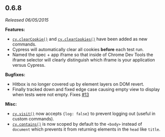 ## 0.6.8

*Released 06/05/2015*

**Features:**

- [`cy.clearCookie()`](/api/commands/clearcookie) and [`cy.clearCookies()`](/api/commands/clearcookies) have been added as new commands.
- Cypress will automatically clear all cookies **before** each test run.
- Named the spec + app iframe so that inside of Chrome Dev Tools the iframe selector will clearly distinguish which iframe is your application versus Cypress.

**Bugfixes:**

- Hitbox is no longer covered up by element layers on DOM revert.
- Finally tracked down and fixed edge case causing empty view to display when tests were not empty. Fixes [#13](https://github.com/cypress-io/cypress/issues/13)

**Misc:**

- [`cy.visit()`](/api/commands/visit) now accepts `{log: false}` to prevent logging out (useful in custom commands).
- [`cy.contains()`](/api/commands/contains) is now scoped by default to the `<body>` instead of `document` which prevents it from returning elements in the `head` like `title`.



